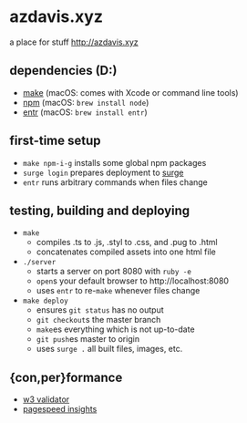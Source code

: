 # azdavis.xyz

a place for stuff http://azdavis.xyz

## dependencies (D:)

- [make][mak] (macOS: comes with Xcode or command line tools)
- [npm][npm] (macOS: `brew install node`)
- [entr][ent] (macOS: `brew install entr`)

## first-time setup

- `make npm-i-g` installs some global npm packages
- `surge login` prepares deployment to [surge][sur]
- `entr` runs arbitrary commands when files change

## testing, building and deploying

- `make`
    - compiles .ts to .js, .styl to .css, and .pug to .html
    - concatenates compiled assets into one html file
- `./server`
    - starts a server on port 8080 with `ruby -e`
    - `open`s your default browser to http://localhost:8080
    - uses `entr` to re-`make` whenever files change
- `make deploy`
    - ensures `git status` has no output
    - `git checkout`s the master branch
    - `make`es everything which is not up-to-date
    - `git push`es master to origin
    - uses `surge .` all built files, images, etc.

## {con,per}formance

- [w3 validator][w3v]
- [pagespeed insights][pag]

[mak]: https://www.gnu.org/software/make
[npm]: https://www.npmjs.com
[ent]: http://entrproject.org
[sur]: https://surge.sh
[w3v]: https://validator.w3.org/nu/?doc=http://azdavis.xyz
[pag]: https://developers.google.com/speed/pagespeed/insights/?url=http://azdavis.xyz
